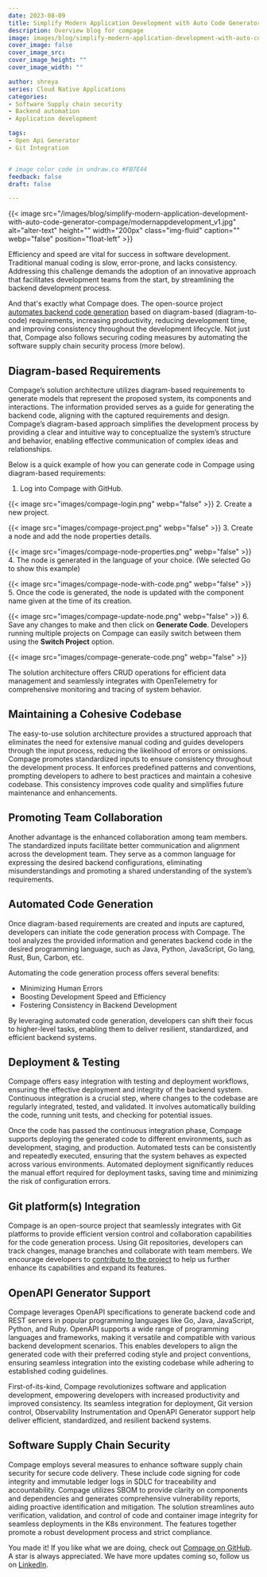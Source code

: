```yaml
---
date: 2023-08-09
title: Simplify Modern Application Development with Auto Code Generator Compage
description: Overview blog for compage
image: images/blog/simplify-modern-application-development-with-auto-code-generator-compage/modernappdevelopment_v1.jpg
cover_image: false
cover_image_src: 
cover_image_height: ""
cover_image_width: ""

author: shreya
series: Cloud Native Applications
categories:
- Software Supply chain security
- Backend automation
- Application development

tags:
- Open Api Generator 
- Git Integration


# image color code in undraw.co #FB7E44
feedback: false
draft: false

---
```

<!-- assets\images\blog\simplify-modern-application-development-with-auto-code-generator-compage\modernappdevelopment_v1.jpg -->
{{< image src="/images/blog/simplify-modern-application-development-with-auto-code-generator-compage/modernappdevelopment_v1.jpg" alt="alter-text" height="" width="200px" class="img-fluid" caption="" webp="false" position="float-left" >}}

Efficiency and speed are vital for success in software development. Traditional manual coding is slow, error-prone, and lacks consistency. Addressing this challenge demands the adoption of an innovative approach that facilitates development teams from the start, by streamlining the backend development process.

And that's exactly what Compage does. The open-source project [automates backend code generation](https://capten.ai/compage/) based on diagram-based (diagram-to-code) requirements, increasing productivity, reducing development time, and improving consistency throughout the development lifecycle. Not just that, Compage also follows securing coding measures by automating the software supply chain security process (more below).

## Diagram-based Requirements

Compage’s solution architecture utilizes diagram-based requirements to generate models that represent the proposed system, its components and interactions. The information provided serves as a guide for generating the backend code, aligning with the captured requirements and design. Compage’s diagram-based approach simplifies the development process by providing a clear and intuitive way to conceptualize the system’s structure and behavior, enabling effective communication of complex ideas and relationships.

Below is a quick example of how you can generate code in Compage using diagram-based requirements:

1. Log into Compage with GitHub.

{{< image src="images/compage-login.png" webp="false" >}}
2. Create a new project.

{{< image src="images/compage-project.png" webp="false" >}}
3. Create a node and add the node properties details.

{{< image src="images/compage-node-properties.png" webp="false" >}}
4. The node is generated in the language of your choice. (We selected Go to show this example)

{{< image src="images/compage-node-with-code.png" webp="false" >}}
5. Once the code is generated, the node is updated with the component name given at the time of its creation.

{{< image src="images/compage-update-node.png" webp="false" >}}
6. Save any changes to make and then click on **Generate Code**. Developers running multiple projects on Compage can easily switch between them using the **Switch Project** option.

{{< image src="images/compage-generate-code.png" webp="false" >}}

The solution architecture offers CRUD operations for efficient data management and seamlessly integrates with OpenTelemetry for comprehensive monitoring and tracing of system behavior.

## Maintaining a Cohesive Codebase

The easy-to-use solution architecture provides a structured approach that eliminates the need for extensive manual coding and guides developers through the input process, reducing the likelihood of errors or omissions. Compage promotes standardized inputs to ensure consistency throughout the development process. It enforces predefined patterns and conventions, prompting developers to adhere to best practices and maintain a cohesive codebase. This consistency improves code quality and simplifies future maintenance and enhancements.

## Promoting Team Collaboration

Another advantage is the enhanced collaboration among team members. The standardized inputs facilitate better communication and alignment across the development team. They serve as a common language for expressing the desired backend configurations, eliminating misunderstandings and promoting a shared understanding of the system’s requirements.

## Automated Code Generation

Once diagram-based requirements are created and inputs are captured, developers can initiate the code generation process with Compage. The tool analyzes the provided information and generates backend code in the desired programming language, such as Java, Python, JavaScript, Go lang, Rust, Bun, Carbon, etc.

Automating the code generation process offers several benefits:

- Minimizing Human Errors
- Boosting Development Speed and Efficiency
- Fostering Consistency in Backend Development

By leveraging automated code generation, developers can shift their focus to higher-level tasks, enabling them to deliver resilient, standardized, and efficient backend systems.

## Deployment & Testing

Compage offers easy integration with testing and deployment workflows, ensuring the effective deployment and integrity of the backend system. Continuous integration is a crucial step, where changes to the codebase are regularly integrated, tested, and validated. It involves automatically building the code, running unit tests, and checking for potential issues.

Once the code has passed the continuous integration phase, Compage supports deploying the generated code to different environments, such as development, staging, and production. Automated tests can be consistently and repeatedly executed, ensuring that the system behaves as expected across various environments. Automated deployment significantly reduces the manual effort required for deployment tasks, saving time and minimizing the risk of configuration errors.

## Git platform(s) Integration

Compage is an open-source project that seamlessly integrates with Git platforms to provide efficient version control and collaboration capabilities for the code generation process. Using Git repositories, developers can track changes, manage branches and collaborate with team members. We encourage developers to [contribute to the project](https://docs.capten.ai/compage/0.0.1/6-contribution/) to help us further enhance its capabilities and expand its features.

## OpenAPI Generator Support

Compage leverages OpenAPI specifications to generate backend code and REST servers in popular programming languages like Go, Java, JavaScript, Python, and Ruby. OpenAPI supports a wide range of programming languages and frameworks, making it versatile and compatible with various backend development scenarios. This enables developers to align the generated code with their preferred coding style and project conventions, ensuring seamless integration into the existing codebase while adhering to established coding guidelines.

First-of-its-kind, Compage revolutionizes software and application development, empowering developers with increased productivity and improved consistency. Its seamless integration for deployment, Git version control, Observability Instrumentation and OpenAPI Generator support help deliver efficient, standardized, and resilient backend systems.

## Software Supply Chain Security

Compage employs several measures to enhance software supply chain security for secure code delivery. These include code signing for code integrity and immutable ledger logs in SDLC for traceability and accountability. Compage utilizes SBOM to provide clarity on components and dependencies and generates comprehensive vulnerability reports, aiding proactive identification and mitigation. The solution streamlines auto verification, validation, and control of code and container image integrity for seamless deployments in the K8s environment. The features together promote a robust development process and strict compliance.

You made it! If you like what we are doing, check out [Compage on GitHub](https://github.com/intelops/compage). A star is always appreciated. We have more updates coming so, follow us on [LinkedIn](https://www.linkedin.com/company/intelopsai).

